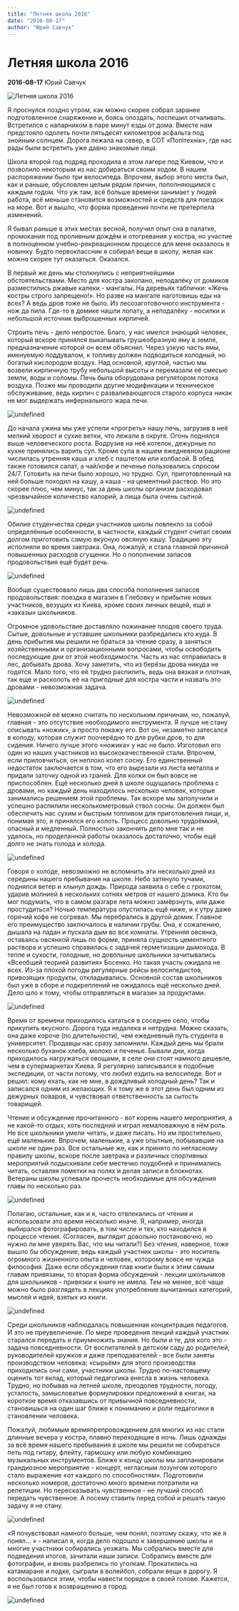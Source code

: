 ```yaml
---
title: "Летняя школа 2016"
date: "2016-08-17"
author: "Юрий Савчук"
---
```


# Летняя школа 2016

**2016-08-17** Юрий Савчук

![Летняя школа 2016](https://lh6.googleusercontent.com/-y4D_TqQqXB47HLlHbvEvGbNi8CXEFzDkwvKka_ZRuOAtFmwiPFC5L9A2E7ZRirTIShsuBR3N16HDOm8qfn7eY25VfXrkw6YgVnwLIjUi6IPxXFcsosyK-RT_lAG0RVIpOwWz1ZBJoIlZnYZuw)

Я проснулся поздно утром, как можно скорее собрал заранее подготовленное снаряжение и, боясь опоздать, поспешил отчаливать. Встретился с напарником в паре минут езды от дома. Вместе нам предстояло одолеть почти пятьдесят километров асфальта под знойным солнцем. Дорога лежала на север, в СОТ «Політехнік», где нас рады были встретить уже давно знакомые лица.

Школа второй год подряд проходила в этом лагере под Киевом, что и позволило некоторым из нас добираться своим ходом. В нашем распоряжении было три велосипеда. Впрочем, выбор этого места был, как и раньше, обусловлен целым рядом причин, пополняющимся с каждым годом. Что уж там, всё больше времени занимает у людей работа, всё меньше становится возможностей и средств для поездок на море. Вот и вышло, что форма проведения почти не претерпела изменений.

Я бывал раньше в этих местах весной, получил опыт сна в палатке, промокания под проливным дождём и отогревания у костра, но участие в полноценном учебно-рекреационном процессе для меня оказалось в новинку. Будто первоклассник я собирал вещи в школу, желая как можно скорее тут оказаться. Оказался.

В первый же день мы столкнулись с неприятнейшими обстоятельствами. Место для костра закопано, неподалёку от домиков разместились ржавые калеки - мангалы. На деревьях таблички: «Жечь костры строго запрещено!». Но разве на мангале наготовишь еды на всех? А ведь дров тоже не было. Из лесозаготовочного инструмента - нож да пила. Где-то в домике нашли лопату, а неподалёку - носилки и небольшой источник выброшенных кирпичей.

Строить печь - дело непростое. Благо, у нас имелся знающий человек, который вскоре принялся выкапывать грушеобразную яму в земле, предназначение которой он всем объяснил. Через узкую часть ямы, именуемую поддувалом, к топливу должен подводиться холодный, но богатый кислородом воздух. Над основной, круглой, частью мы возвели кирпичную трубу небольшой высоты и перемазали её смесью земли, воды и соломы. Печь была оборудована регулятором потока воздуха. Позже мы проводили другие модификации и техническое обслуживание, ведь кирпич с разваливающегося старого корпуса никак не мог выдержать инфернального жара печи.

![undefined](https://lh4.googleusercontent.com/mwYpwuvRJ4iiqdOThwfVXtncpVS-u6Dpmog3wsx4Uk1FzOa0looGbzSBZAHT00-nKGO-YG_GixfQaTk1Y8yinxLU_lH_kA1UIVcKs4J4CrR4gDKQPRWYDPzTVa26j7qi9kb1LIlR6WcTzd4qKg)

До начала ужина мы уже успели «прогреть» нашу печь, загрузив в неё мелкий хворост и сухие ветки, что лежали в округе. Огонь поднялся выше человеческого роста. Водрузив на неё котелок, дежурные по кухне принялись варить суп. Кроме супа в нашем ежедневном рационе числилась утренняя каша и хлеб с паштетом или колбасой. В обед также готовился салат, а чай/кофе и печенье пользовались спросом 24/7. Готовить на печи было хорошо, но трудно. Суп, приготовленный на ней больше походил на кашу, а каша - на цементный раствор. Но это скорее плюс, чем минус, так за день школы организм расходовал чрезвычайное количество калорий, а пища была очень сытной.

![undefined](https://lh5.googleusercontent.com/1431vPKiNFP7XWOLEEW_4tHHJYDBPF5iEl283KIaCZGKjdSaLoN5lExkX3CqqevWBnFh8TageV68y_u8xjuLn3NSz95skxYhvRAsBfyHntJrofoEb5Sh7LqHtMjK-Q2_jeyjNrigLNomNSHRAg)

Обилие студенчества среди участников школы повлекло за собой определённые особенности, в частности, каждый студент считал своим долгом приготовить самую вкусную овсяную кашу. Традицию эту исполняли во время завтрака. Она, пожалуй, и стала главной причиной повышенных расходов сгущенки. Но о пополнении запасов продовольствия ещё будет речь.

![undefined](https://lh6.googleusercontent.com/9XvqNWzq-qMP3q7o0lmAULN1tgK0OGdpqsl1CdhK9EG-eTy--7MwgEaWOSfv-u0AN6Kek_I5C4m3fbAfEDxf_Jj_dAexAKUP8RM9nJlprWxJV_lmfU9-aPeWovffKMDw7pD_p8YMYJBc7njrtw)

Вообще существовало лишь два способа пополнения запасов продовольствия: поездка в магазин в Глебовку и прибытие новых участников, везущих из Киева, кроме своих личных вещей, ещё и «заказы» школьников.

Огромное удовольствие доставляло пожинание плодов своего труда. Сытые, довольные и уставшие школьники разбредались кто куда. В день прибытия мы решили не браться за чтение сразу, а заняться хозяйственными и организационными вопросами, чтобы освободить последующие дни от этой необходимости. Часть из нас отправилась в лес, добывать дрова. Хочу заметить, что из берёзы дрова никуда не годятся. Мало того, что её трудно распилить, ведь она вязкая и плотная, так еще и расколоть её на пригодные для костра части и назвать это дровами - невозможная задача.

![undefined](https://lh6.googleusercontent.com/j8rP6HC9kcLJOgjbvIutYEnz0u9Yexqte4p23lt9OPErWaO-mMIe0twfIkjHtpK2dHcspgWABu75XadmMoANq98jorRxcVyN5C3nq23ouXqwps-NX3oKeMfPR0GJFM-FRHZp3EJZ0Y43c9KTYQ)

Невозможной её можно считать по нескольким причинам, но, пожалуй, главная - это отсутствие необходимого инструмента. Я лучше не стану описывать «ножик», а просто покажу его. Вот он, незаметно затесался в колоду, которая служит поочерёдно то для рубки дров, то для сидения. Ничего лучше этого «ножика» у нас не было. Изготовил его один из наших участников из высококачественной стали. Впрочем, если приловчиться, он неплохо колет сосну. Его единственный недостаток заключается в том, что его вырезали из листа металла и придали заточку одной из граней. Для колки он был вовсе не приспособлен. Ещё несколько дней в школе ощущалась проблема с дровами, но каждый день находилось несколько человек, которые занимались решением этой проблемы. Так вскоре мы заполучили и успешно распилили несколькометровый ствол сосны. Он должен был обеспечить нас сухим и быстрым топливом для приготовления пищи, и, понимая это, я принялся его колоть. Процесс довольно трудоёмкий, опасный и медленный. Полностью закончить дело мне так и не удалось, но проделанной работы оказалось достаточно, чтобы ещё долго не знать голода и холода.

![undefined](https://lh5.googleusercontent.com/yZABmUadUQcZqOCEZppHfM1HfKIgDqWvLLKrAlkWgoYLJ2K7EFUZhW0x5pylR45dGPryiqzjd5NqsW9fEE2bVPOopD7SI0e0thFXdvwGEuQURS4nv1qOmcj-1zfUMhe2mGBuwoWMcKvSESLMlQ)

Говоря о холоде, невозможно не вспомнить эти несколько дней из середины нашего пребывания на школе. Небо затянуло тучами, поднялся ветер и хлынул дождь. Природа заявила о себе с грохотом, ударив молнией в нескольких сотнях метров от нашего домика. Кто бы мог подумать, что в самом разгаре лета можно замёрзнуть, или даже простудиться? Ночью температура опустилась ещё ниже, и к утру даже горячий кофе не согревал. Мы перебрались в другой домик. Главное его преимущество заключалось в наличии грубы. Она, к сожалению, дышала на ладан и пускала дым во все комнаты. Утренняя овсянка, оставаясь овсянкой лишь по форме, приняла сущность цементного раствора и успешно справилась с задачей герметизации дымохода. В тепле и сухости, голодные, но довольные школьники зачитывались «Всеобщей теорией развития» Босенко. Но такая участь ожидала не всех. Из-за плохой погоды регулярные рейсы велосипедистов, привозящих продукты, откладывались. Основной состав школьников был уже в сборе и подкреплений не ожидалось ещё несколько дней. Дело шло к тому, чтобы отправляться в магазин за продуктами.

![undefined](https://lh5.googleusercontent.com/QYYXPyn7-0-x9_lwThEzGpSFViDLF0zSTVpVkWlHUDu1kOacEqMMi03HziVNxNYTRy91UX21jEHbdp6nQUbJ9IHojINQEud1XwsjxCU-bSlCrlL42xazL5OhcjwiuYAqpyH1EFIkb1PCTh9ROA)

Время от времени приходилось кататься в соседнее село, чтобы прикупить вкусного. Дорога туда недалека и нетрудна. Можно сказать, она даже короче (по длительности), чем ежедневный путь студента в университет. Продавцы нас сразу запомнили. Каждый день мы брали несколько буханок хлеба, молоко и печенье. Бывали дни, когда приходилось нагружаться овощами, в селе они стоят намного дешевле, чем в супермаркетах Киева. Я регулярно записывался в подобные экспедиции, от части потому, что любил ездить на велосипеде. Вот и решил: кому ехать, как не мне, в дождливый холодный день? Так и записался одним из желающих. Я к тому же в этот день был одним из дежурных поваров, и чувствовал ответственность за сытость товарищей.

Чтение и обсуждение прочитанного - вот корень нашего мероприятия, а не какой-то отдых, хоть последний и играл немаловажную в нём роль. Не все школьники умели читать, и даже писать. Но им простительно, ещё маленькие. Впрочем, маленькие, а уже опытные, побывавшие на школе не один раз. Все остальные же, как и принято по негласному правилу школы, вскоре после завтрака и различных спортивных мероприятий подыскивали себе местечко поудобней и принимались читать, оставляя пометки на полях и делая записи в блокнотах. Ветераны школы успевали прочесть необходимые для обсуждения главы по несколько раз.

![undefined](https://lh6.googleusercontent.com/q4eVwcx7r9VvgVt7izacjmxgOzlV3nNlxmtu-hbpInTCcz0qc7km8mVKuOVxcxw1FHh-pMCFoB9vo153p48dHSG_QJX1GyH2mzgcyzNJrGfLdJoAn6ocg0Idv4xU1V38jCkh-Lbzz7QxAix-uQ)

Полагаю, остальные, как и я, часто отвлекались от чтения и использовали это время несколько иначе. Я, например, иногда выбирался фотографировать, в том числе и тех, кто находился в процессе чтения. (Согласен, выглядит довольно постановочно, но нужно ли мне уверять Вас, что мы читали?) Без чтения, наверное, тоже вышло бы обсуждение, ведь каждый участник школы - это носитель огромного жизненного опыта и человек, которому вовсе не чужда философия. Даже если обсуждения глав книги были к этим самым главам привязаны, то вторая форма обсуждений - лекции школьников для школьников - привязки к книге не имела. Тем не менее, всё чаще можно было разглядеть в лекциях употребление вычитанных категорий, мыслей и идей, взятых из книги.

![undefined](https://lh6.googleusercontent.com/-y4D_TqQqXB47HLlHbvEvGbNi8CXEFzDkwvKka_ZRuOAtFmwiPFC5L9A2E7ZRirTIShsuBR3N16HDOm8qfn7eY25VfXrkw6YgVnwLIjUi6IPxXFcsosyK-RT_lAG0RVIpOwWz1ZBJoIlZnYZuw)

Среди школьников наблюдалась повышенная концентрация педагогов. И это не преувеличение. По мере проведения лекций каждый участник старался передать и приумножить знания. Но были и те, для кого это - задача повседневности. От воспитателей в детском саду до родителей, руководителей кружков и даже преподавателей - все были заняты производством человека; «сырьём» для этого производства приходились они сами, участники школы. Трудно по-настоящему оценить тот вклад, который педагогика внесла в жизнь человека. Трудно, но побывав на летней школе, преодолев трудности, погоду, усталость, замысловатые формулировки предложений в книгах, на короткое время отказавшись от привычной повседневности, становишься на один шаг ближе к пониманию и роли педагогики в становлении человека.

Пожалуй, любимым времяпрепровождением для многих из нас стали длинные вечера у костра, плавно переходящие в ночь. Лишь однажды за всё время нашего пребывания в школе мы решили не собираться петь под гитару, флейту, гармошку или любую комбинацию музыкальных инструментов. Ближе к концу школы мы запланировали грандиозное мероприятие - концерт, негласным лозунгом которого стало выражение «от каждого по способностям». Подготовили несколько номеров, достаточно много времени потратили на репетиции. Но пересказывать чувственное - не лучший способ передать чувственное. А посему ставить перед собой и решать такую задачу я не стану.

![undefined](https://lh5.googleusercontent.com/ZUsHtJRvafYD4yRNKiPK0TCsF9UPpHwQnHhFRgk4VBHHD8KfeAPTMTBN6W_XAoD5WzKh4LblMIhl_73jyaCet3jdr4hz8QbCIlvx9e3cxUW4dE6K7ljQDdDw1j31FuD_nhqY4fGEjQk5k7C7ng)

«Я почувствовал намного больше, чем понял, поэтому скажу, что же я понял... » - написал я, когда дело подошло к завершению школы и многие участники собирались уезжать. Мы собрались вместе для подведения итогов, зачитали наши записи. Собрались вместе для фотографии, и вновь разбрелись по уголкам. Прокатились на катамаране и лодке, сыграли в волейбол, собрали вещи в дорогу. Я воспользовался этим, чтобы навести порядок в своей голове. Кажется, я не был готов к возвращению в город.

![undefined](https://lh6.googleusercontent.com/ojanHC6v3IAzsuthZTIKBN1N9YEw_4ahK-nb9Df6_DvI-hyg2dHKX94z_F6lUpf187swoAITwaClbKMEJ6aD7DeW_MKnUH2O8Vrx9Dsh43GKfaGUwXvceIi0mskcvZodWGo0TWlBT8aCRQKvNA)